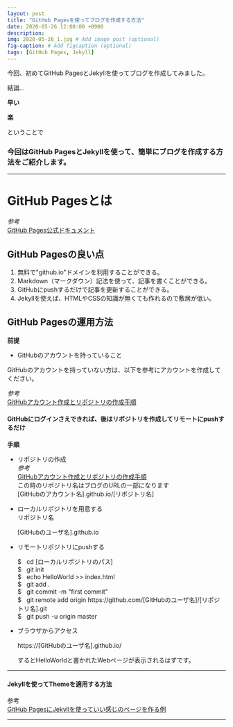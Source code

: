 ```yaml
---
layout: post
title: "GitHub Pagesを使ってブログを作成する方法"
date: 2020-05-26 12:00:00 +0900
description:
img: 2020-05-26_1.jpg # Add image post (optional)
fig-caption: # Add figcaption (optional)
tags: [GitHub Pages, Jekyll]
---
```


今回、初めてGitHub PagesとJekyllを使ってブログを作成してみました。

結論...

__早い__

__楽__

ということで

### 今回はGitHub PagesとJekyllを使って、簡単にブログを作成する方法をご紹介します。

***

# GitHub Pagesとは

_参考_  
[GitHub Pages公式ドキュメント](https://help.github.com/ja/github/working-with-github-pages)

## GitHub Pagesの良い点

1. 無料で"github.io"ドメインを利用することができる。
1. Markdown（マークダウン）記法を使って、記事を書くことができる。
1. GitHubにpushするだけで記事を更新することができる。
1. Jekyllを使えば、HTMLやCSSの知識が無くても作れるので敷居が低い。

## GitHub Pagesの運用方法

__前提__  
* GitHubのアカウントを持っていること

GitHubのアカウントを持っていない方は、以下を参考にアカウントを作成してください。

_参考_  
[GitHubアカウント作成とリポジトリの作成手順](https://qiita.com/kooohei/items/361da3c9dbb6e0c7946b)

#### GitHubにログインさえできれば、後はリポジトリを作成してリモートにpushするだけ

__手順__  
* リポジトリの作成  
    _参考_  
    [GitHubアカウント作成とリポジトリの作成手順](https://qiita.com/kooohei/items/361da3c9dbb6e0c7946b)  
    この時のリポジトリ名はブログのURLの一部になります  
    [GitHubのアカウント名].github.io/[リポジトリ名]
* ローカルリポジトリを用意する  
    リポジトリ名  
    <p class="box">
    <span class="span-black">[GitHubのユーザ名].github.io</span></p>
* リモートリポジトリにpushする  
    <p class="box">
    <span class="span-green">$</span>&nbsp;&nbsp;&nbsp;<span class="span-red">cd&nbsp;[ローカルリポジトリのパス]</span>
    <br>
    <span class="span-green">$</span>&nbsp;&nbsp;&nbsp;<span class="span-red">git&nbsp;init</span>
    <br>
    <span class="span-green">$</span>&nbsp;&nbsp;&nbsp;<span class="span-red">echo&nbsp;HelloWorld&nbsp;>>&nbsp;index.html</span>
    <br>
    <span class="span-green">$</span>&nbsp;&nbsp;&nbsp;<span class="span-red">git&nbsp;add&nbsp;.</span>
    <br>
    <span class="span-green">$</span>&nbsp;&nbsp;&nbsp;<span class="span-red">git&nbsp;commit&nbsp;-m&nbsp;"first commit"</span>
    <br>
    <span class="span-green">$</span>&nbsp;&nbsp;&nbsp;<span class="span-red">git&nbsp;remote&nbsp;add&nbsp;origin&nbsp;https://github.com/[GitHubのユーザ名]/[リポジトリ名].git</span>
    <br>
    <span class="span-green">$</span>&nbsp;&nbsp;&nbsp;<span class="span-red">git&nbsp;push&nbsp;-u&nbsp;origin&nbsp;master</span>
    </p>

* ブラウザからアクセス  
    <p class="box">
    <span class="span-black">https://[GitHubのユーザ名].github.io/</span></p>  
    するとHelloWorldと書かれたWebページが表示されるはずです。

***


#### Jekyllを使ってThemeを適用する方法
参考  
[GitHub PagesにJekyllを使っていい感じのページを作る例](https://qiita.com/stkdev/items/0e2df27736acbea9bd26)

***









